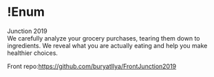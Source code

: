 # !Enum

Junction 2019  
We carefully analyze your grocery purchases, tearing them down to ingredients. We reveal what you are actually eating and help you make healthier choices.

Front repo:https://github.com/buryatIlya/FrontJunction2019
